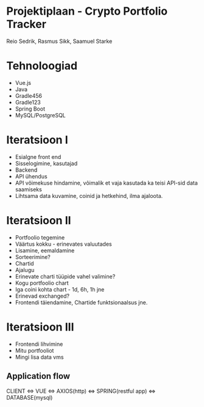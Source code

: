 # Projektiplaan - Crypto Portfolio Tracker
Reio Sedrik,
Rasmus Sikk,
Saamuel Starke

# Tehnoloogiad 
 - Vue.js
 - Java
 - Gradle456
 - Gradle123
 - Spring Boot
 - MySQL/PostgreSQL

# Iteratsioon I
- Esialgne front end
- Sisselogimine, kasutajad
- Backend 
- API ühendus
- API võimekuse hindamine, võimalik et vaja kasutada ka teisi API-sid data saamiseks
- Lihtsama data kuvamine, coinid ja hetkehind, ilma ajaloota.

# Iteratsioon II
- Portfoolio tegemine 
- Väärtus kokku - erinevates valuutades
- Lisamine, eemaldamine
- Sorteerimine?
- Chartid
- Ajalugu
- Erinevate charti tüüpide vahel valimine?
- Kogu portfoolio chart
- Iga coini kohta chart - 1d, 6h, 1h jne
- Erinevad exchanged?
- Frontendi täiendamine, Chartide funktsionaalsus jne.

# Iteratsioon III	
- Frontendi lihvimine
- Mitu portfooliot
- Mingi lisa data vms

## Application flow

CLIENT <=> VUE <=> AXIOS(http) <=> SPRING(restful app) <=> DATABASE(mysql)
